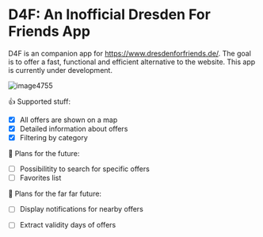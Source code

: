 # D4F: An Inofficial Dresden For Friends App

D4F is an companion app for https://www.dresdenforfriends.de/. The goal is to offer a fast, functional and efficient alternative to the website. This app is currently under development.

![image4755](https://user-images.githubusercontent.com/8763936/83331176-ce67f380-a294-11ea-914e-02e83c7a5010.png)

👍 Supported stuff:

- [x] All offers are shown on a map
- [x] Detailed information about offers
- [x] Filtering by category

🌅 Plans for the future:

- [ ] Possibilitity to search for specific offers
- [ ] Favorites list

🌠 Plans for the far far future:

- [ ] Display notifications for nearby offers
- [ ] Extract validity days of offers

